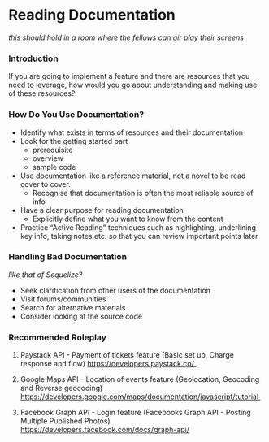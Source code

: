 # Reading Documentation

*this should hold in a room where the fellows can air play their screens*

### Introduction

If you are going to implement a feature and there are resources that you need to leverage, how would you go about understanding and making use of these resources?

### How Do You Use Documentation?

* Identify what exists in terms of resources and their documentation
* Look for the getting started part
    * prerequisite
    * overview
    * sample code
* Use documentation like a reference material, not a novel to be read cover to cover.
    * Recognise that documentation is often the most reliable source of info
* Have a clear purpose for reading documentation
    * Explicitly define what you want to know from the content
* Practice “Active Reading” techniques such as highlighting, underlining key info, taking notes.etc. so that you can review important points later

### Handling Bad Documentation

*like that of Sequelize?*

* Seek clarification from other users of the documentation
* Visit forums/communities
* Search for alternative materials
* Consider looking at the source code

### Recommended Roleplay

1. Paystack API - Payment of tickets feature (Basic set up, Charge response and flow) https://developers.paystack.co/ 


2. Google Maps API - Location of events feature (Geolocation, Geocoding and Reverse geocoding) https://developers.google.com/maps/documentation/javascript/tutorial 


3. Facebook Graph API - Login feature (Facebooks Graph API - Posting Multiple Published Photos) https://developers.facebook.com/docs/graph-api/